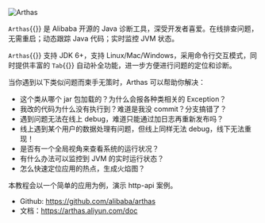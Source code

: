 ![Arthas](https://arthas.aliyun.com/doc/_images/arthas.png)

`Arthas`{{}} 是 Alibaba 开源的 Java 诊断工具，深受开发者喜爱。在线排查问题，无需重启；动态跟踪 Java 代码；实时监控 JVM 状态。

`Arthas`{{}} 支持 JDK 6+，支持 Linux/Mac/Windows，采用命令行交互模式，同时提供丰富的 `Tab`{{}} 自动补全功能，进一步方便进行问题的定位和诊断。

当你遇到以下类似问题而束手无策时，Arthas 可以帮助你解决：

- 这个类从哪个 jar 包加载的？为什么会报各种类相关的 Exception？
- 我改的代码为什么没有执行到？难道是我没 commit？分支搞错了？
- 遇到问题无法在线上 debug，难道只能通过加日志再重新发布吗？
- 线上遇到某个用户的数据处理有问题，但线上同样无法 debug，线下无法重现！
- 是否有一个全局视角来查看系统的运行状况？
- 有什么办法可以监控到 JVM 的实时运行状态？
- 怎么快速定位应用的热点，生成火焰图？

本教程会以一个简单的应用为例，演示 http-api 案例。

- Github: https://github.com/alibaba/arthas
- 文档：https://arthas.aliyun.com/doc
